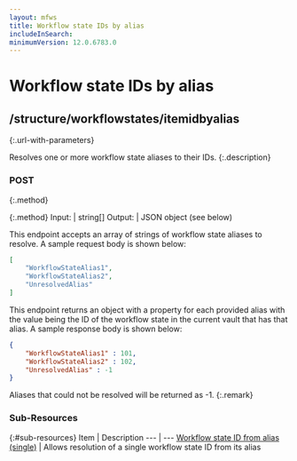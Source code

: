 ```yaml
---
layout: mfws
title: Workflow state IDs by alias
includeInSearch: 
minimumVersion: 12.0.6783.0
---
```


# Workflow state IDs by alias

## /structure/workflowstates/itemidbyalias
{:.url-with-parameters}

Resolves one or more workflow state aliases to their IDs.
{:.description}

### POST
{:.method}

{:.method}
Input: | string[]
Output: | JSON object (see below)

This endpoint accepts an array of strings of workflow state aliases to resolve.  A sample request body is shown below:

```json
[
	"WorkflowStateAlias1",
	"WorkflowStateAlias2",
	"UnresolvedAlias"
]
```

This endpoint returns an object with a property for each provided alias with the value being the ID of the workflow state in the current vault that has that alias.  A sample response body is shown below:

```json
{
	"WorkflowStateAlias1" : 101,
	"WorkflowStateAlias2" : 102,
	"UnresolvedAlias" : -1
}
```

Aliases that could not be resolved will be returned as -1.
{:.remark}

### Sub-Resources

{:#sub-resources}
Item | Description
--- | ---
[Workflow state ID from alias (single)](alias/) | Allows resolution of a single workflow state ID from its alias